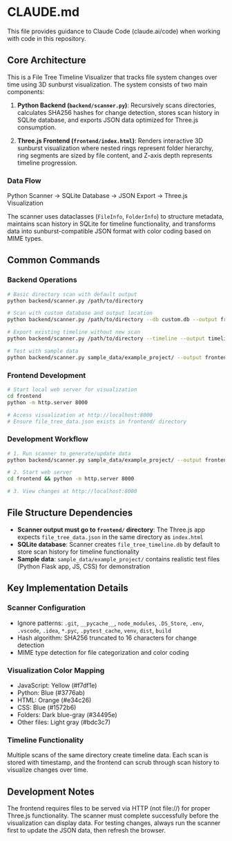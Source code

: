 # CLAUDE.md

This file provides guidance to Claude Code (claude.ai/code) when working with code in this repository.

## Core Architecture

This is a File Tree Timeline Visualizer that tracks file system changes over time using 3D sunburst visualization. The system consists of two main components:

1. **Python Backend (`backend/scanner.py`)**: Recursively scans directories, calculates SHA256 hashes for change detection, stores scan history in SQLite database, and exports JSON data optimized for Three.js consumption.

2. **Three.js Frontend (`frontend/index.html`)**: Renders interactive 3D sunburst visualization where nested rings represent folder hierarchy, ring segments are sized by file content, and Z-axis depth represents timeline progression.

### Data Flow
Python Scanner → SQLite Database → JSON Export → Three.js Visualization

The scanner uses dataclasses (`FileInfo`, `FolderInfo`) to structure metadata, maintains scan history in SQLite for timeline functionality, and transforms data into sunburst-compatible JSON format with color coding based on MIME types.

## Common Commands

### Backend Operations
```bash
# Basic directory scan with default output
python backend/scanner.py /path/to/directory

# Scan with custom database and output location
python backend/scanner.py /path/to/directory --db custom.db --output frontend/data.json

# Export existing timeline without new scan
python backend/scanner.py /path/to/directory --timeline --output timeline_export.json

# Test with sample data
python backend/scanner.py sample_data/example_project/ --output frontend/file_tree_data.json
```

### Frontend Development
```bash
# Start local web server for visualization
cd frontend
python -m http.server 8000

# Access visualization at http://localhost:8000
# Ensure file_tree_data.json exists in frontend/ directory
```

### Development Workflow
```bash
# 1. Run scanner to generate/update data
python backend/scanner.py sample_data/example_project/ --output frontend/file_tree_data.json

# 2. Start web server
cd frontend && python -m http.server 8000

# 3. View changes at http://localhost:8000
```

## File Structure Dependencies

- **Scanner output must go to `frontend/` directory**: The Three.js app expects `file_tree_data.json` in the same directory as `index.html`
- **SQLite database**: Scanner creates `file_tree_timeline.db` by default to store scan history for timeline functionality
- **Sample data**: `sample_data/example_project/` contains realistic test files (Python Flask app, JS, CSS) for demonstration

## Key Implementation Details

### Scanner Configuration
- Ignore patterns: `.git`, `__pycache__`, `node_modules`, `.DS_Store`, `.env`, `.vscode`, `.idea`, `*.pyc`, `.pytest_cache`, `venv`, `dist`, `build`
- Hash algorithm: SHA256 truncated to 16 characters for change detection
- MIME type detection for file categorization and color coding

### Visualization Color Mapping
- JavaScript: Yellow (#f7df1e)
- Python: Blue (#3776ab) 
- HTML: Orange (#e34c26)
- CSS: Blue (#1572b6)
- Folders: Dark blue-gray (#34495e)
- Other files: Light gray (#bdc3c7)

### Timeline Functionality
Multiple scans of the same directory create timeline data. Each scan is stored with timestamp, and the frontend can scrub through scan history to visualize changes over time.

## Development Notes

The frontend requires files to be served via HTTP (not file://) for proper Three.js functionality. The scanner must complete successfully before the visualization can display data. For testing changes, always run the scanner first to update the JSON data, then refresh the browser.